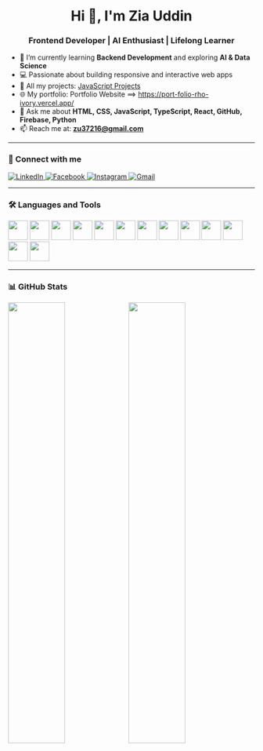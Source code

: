 <h1 align="center">Hi 👋, I'm Zia Uddin</h1>
<h3 align="center">Frontend Developer | AI Enthusiast | Lifelong Learner</h3>

- 🌱 I’m currently learning **Backend Development** and exploring **AI & Data Science**
- 💻 Passionate about building responsive and interactive web apps
- 📁 All my projects: [JavaScript Projects](https://ziauddin14.github.io/JavaScript-Projects/)
- 🌐 My portfolio: Portfolio Website ==> https://port-folio-rho-ivory.vercel.app/
- 💬 Ask me about **HTML, CSS, JavaScript, TypeScript, React, GitHub, Firebase, Python**
- 📫 Reach me at: **zu37216@gmail.com**

---
### 🔗 Connect with me

<p align="left">
  <a href="https://www.linkedin.com/in/zia-uddin-23327b341/" target="_blank">
    <img src="https://img.shields.io/badge/LinkedIn-0077B5?style=for-the-badge&logo=linkedin&logoColor=white" alt="LinkedIn"/>
  </a>
  <a href="https://www.facebook.com/ziauddin114/" target="_blank">
    <img src="https://img.shields.io/badge/Facebook-1877F2?style=for-the-badge&logo=facebook&logoColor=white" alt="Facebook"/>
  </a>
  <a href="https://www.instagram.com/zia_uddin_ima/" target="_blank">
    <img src="https://img.shields.io/badge/Instagram-E4405F?style=for-the-badge&logo=instagram&logoColor=white" alt="Instagram"/>
  </a>
  <a href="mailto:zu37216@gmail.com" target="_blank">
    <img src="https://img.shields.io/badge/Gmail-D14836?style=for-the-badge&logo=gmail&logoColor=white" alt="Gmail"/>
  </a>
</p>


---

### 🛠️ Languages and Tools

<p align="left">
  <img src="https://cdn.jsdelivr.net/gh/devicons/devicon/icons/html5/html5-original.svg" height="40"/>
  <img src="https://cdn.jsdelivr.net/gh/devicons/devicon/icons/css3/css3-original.svg" height="40"/>
  <img src="https://cdn.jsdelivr.net/gh/devicons/devicon/icons/tailwindcss/tailwindcss-original.svg" height="40"/>
  <img src="https://cdn.jsdelivr.net/gh/devicons/devicon/icons/bootstrap/bootstrap-original.svg" height="40"/>
  <img src="https://cdn.jsdelivr.net/gh/devicons/devicon/icons/javascript/javascript-original.svg" height="40"/>
  <img src="https://cdn.jsdelivr.net/gh/devicons/devicon/icons/typescript/typescript-original.svg" height="40"/>
  <img src="https://cdn.jsdelivr.net/gh/devicons/devicon/icons/react/react-original.svg" height="40"/>
  <img src="https://cdn.jsdelivr.net/gh/devicons/devicon/icons/firebase/firebase-plain.svg" height="40"/>
  <img src="https://cdn.jsdelivr.net/gh/devicons/devicon/icons/git/git-original.svg" height="40"/>
  <img src="https://cdn.jsdelivr.net/gh/devicons/devicon/icons/github/github-original.svg" height="40"/>
  <img src="https://cdn.jsdelivr.net/gh/devicons/devicon/icons/python/python-original.svg" height="40"/>
  <img src="https://cdn.jsdelivr.net/gh/devicons/devicon/icons/vercel/vercel-original.svg" height="40"/>
  <img src="https://cdn.jsdelivr.net/gh/devicons/devicon/icons/netlify/netlify-original.svg" height="40"/>
</p>

---

### 📊 GitHub Stats
<p align="left">
  <img src="https://github-readme-stats.vercel.app/api?username=ziauddin14&show_icons=true&theme=radical" width="48%"/>
  <img src="https://github-readme-stats.vercel.app/api/top-langs/?username=ziauddin14&layout=compact&theme=radical" width="48%"/>
</p>
